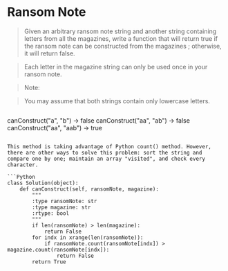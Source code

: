 # Ransom Note

> Given an arbitrary ransom note string and another string containing letters from all the magazines,
write a function that will return true if the ransom note can be constructed from the magazines ; otherwise, it will return false.

> Each letter in the magazine string can only be used once in your ransom note.

> Note:

> You may assume that both strings contain only lowercase letters.

> ```
canConstruct("a", "b") -> false
canConstruct("aa", "ab") -> false
canConstruct("aa", "aab") -> true
```

This method is taking advantage of Python count() method. However, there are other ways to solve this problem: sort the string and compare one by one; maintain an array "visited", and check every character.

```Python
class Solution(object):
    def canConstruct(self, ransomNote, magazine):
        """
        :type ransomNote: str
        :type magazine: str
        :rtype: bool
        """
        if len(ransomNote) > len(magazine):
            return False
        for indx in xrange(len(ransomNote)):
            if ransomNote.count(ransomNote[indx]) > magazine.count(ransomNote[indx]):
                return False
        return True
```
